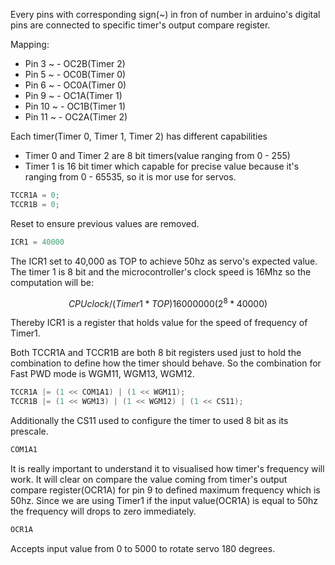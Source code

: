 Every pins with corresponding sign(~) in fron of number in arduino's digital pins
are connected to specific timer's output compare register.

Mapping:

- Pin 3 ~ - OC2B(Timer 2)
- Pin 5 ~ - OC0B(Timer 0)
- Pin 6 ~ - OC0A(Timer 0)
- Pin 9 ~ - OC1A(Timer 1)
- Pin 10 ~ - OC1B(Timer 1)
- Pin 11 ~ - OC2A(Timer 2)

Each timer(Timer 0, Timer 1, Timer 2) has different capabilities

- Timer 0 and Timer 2 are 8 bit timers(value ranging from 0 - 255)
- Timer 1 is 16 bit timer which capable for precise value because it's ranging from
0 - 65535, so it is mor use for servos.

```c
TCCR1A = 0;
TCCR1B = 0;
```

Reset to ensure previous values are removed.

```c
ICR1 = 40000
```

The ICR1 set to 40,000 as TOP to achieve 50hz as servo's expected value. The timer 1
is 8 bit and the microcontroller's clock speed is 16Mhz so the computation will be:

```math
CPU clock / (Timer1 * TOP)
16000000(2^8 * 40000)
```

Thereby ICR1 is a register that holds value for the speed of frequency of Timer1.

Both TCCR1A and TCCR1B are both 8 bit registers used just to hold the combination to
define how the timer should behave. So the combination for Fast PWD mode is WGM11,
WGM13, WGM12.

```c
TCCR1A |= (1 << COM1A1) | (1 << WGM11);
TCCR1B |= (1 << WGM13) | (1 << WGM12) | (1 << CS11);
```

Additionally the CS11 used to configure the timer to used 8 bit as its prescale.

```c
COM1A1
```

It is really important to understand it to visualised how timer's frequency will work.
It will clear on compare the value coming from timer's output compare register(OCR1A)
for pin 9 to defined maximum frequency which is 50hz. Since we are using Timer1 if the
input value(OCR1A) is equal to 50hz the frequency will drops to zero immediately.

```c
OCR1A
```

Accepts input value from 0 to 5000 to rotate servo 180 degrees.
